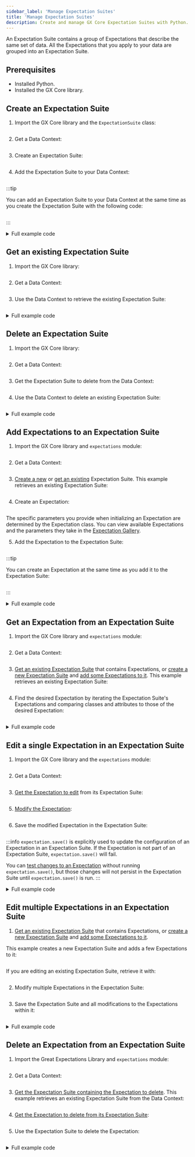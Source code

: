 ```yaml
---
sidebar_label: 'Manage Expectation Suites'
title: 'Manage Expectation Suites'
description: Create and manage GX Core Expectation Suites with Python.
---
```


An Expectation Suite contains a group of Expectations that describe the same set of data.  All the Expectations that you apply to your data are grouped into an Expectation Suite.

## Prerequisites

- Installed Python.
- Installed the GX Core library.

## Create an Expectation Suite

1. Import the GX Core library and the `ExpectationSuite` class:

  ```python title="Python code" name="core/expectation_suites/_examples/create_an_expectation_suite.py imports"
  ```

2. Get a Data Context:

  ```python title="Python code" name="core/expectation_suites/_examples/create_an_expectation_suite.py get_context"
  ```

3. Create an Expectation Suite:

  ```python title="Python code" name="core/expectation_suites/_examples/create_an_expectation_suite.py create Expectation Suite"
  ```

4. Add the Expectation Suite to your Data Context:

  ```python title="Python code" name="core/expectation_suites/_examples/create_an_expectation_suite.py add snippet to Data Context"
  ```

:::tip

You can add an Expectation Suite to your Data Context at the same time as you create the Expectation Suite with the following code:

```python title="Python code" name="core/expectation_suites/_examples/create_an_expectation_suite.py create and add Expectation Suite to Data Context"
```

:::

<details>
<summary>Full example code</summary>
<p>

```python title="Python code" name="core/expectation_suites/_examples/create_an_expectation_suite.py full example code"
```

</p>
</details>

## Get an existing Expectation Suite

1. Import the GX Core library:

  ```python title="Python code" name="core/expectation_suites/_examples/get_an_expectation_suite.py imports"
  ```

2. Get a Data Context:

  ```python title="Python code" name="core/expectation_suites/_examples/get_an_expectation_suite.py get_context"
  ```

3. Use the Data Context to retrieve the existing Expectation Suite:

  ```python title="Python code" name="core/expectation_suites/_examples/get_an_expectation_suite.py create Expectation Suite"
  ```

<details>
<summary>Full example code</summary>
<p>

```python title="Python code" name="core/expectation_suites/_examples/get_an_expectation_suite.py full example code"
```

</p>
</details>

## Delete an Expectation Suite

1. Import the GX Core library:

  ```python title="Python code" name="core/expectation_suites/_examples/delete_an_expectation_suite.py imports"
  ```

2. Get a Data Context:

  ```python title="Python code" name="core/expectation_suites/_examples/delete_an_expectation_suite.py get_context"
  ```

3. Get the Expectation Suite to delete from the Data Context:

  ```python title="Python code" name="core/expectation_suites/_examples/delete_an_expectation_suite.py get Expectation Suite"
  ```

4. Use the Data Context to delete an existing Expectation Suite:

  ```python title="Python code" name="core/expectation_suites/_examples/delete_an_expectation_suite.py delete Expectation Suite"
  ```

<details>
<summary>Full example code</summary>
<p>

```python title="Python code" name="core/expectation_suites/_examples/delete_an_expectation_suite.py full example code"
```

</p>
</details>

## Add Expectations to an Expectation Suite

1. Import the GX Core library and `expectations` module:

  ```python title="Python code" name="core/expectation_suites/_examples/add_expectations_to_an_expectation_suite.py imports"
  ```

2. Get a Data Context:

  ```python title="Python code" name="core/expectation_suites/_examples/add_expectations_to_an_expectation_suite.py get_context"
  ```

3. [Create a new](#create-a-new-expectation-suite) or [get an existing](#get-an-existing-expectation-suite) Expectation Suite.  This example retrieves an existing Expectation Suite:

  ```python title="Python code" name="core/expectation_suites/_examples/add_expectations_to_an_expectation_suite.py get_suite"
  ```

4. Create an Expectation:

  ```python title="Python code" name="core/expectation_suites/_examples/add_expectations_to_an_expectation_suite.py create an Expectation"
  ```

  The specific parameters you provide when initializing an Expectation are determined by the Expectation class.  You can view available Expectations and the parameters they take in the [Expectation Gallery](https://greatexpectations.io/expectations).

5. Add the Expectation to the Expectation Suite:

  ```python title="Python code" name="core/expectation_suites/_examples/add_expectations_to_an_expectation_suite.py add an Expectation to an Expectation Suite"
  ```

  :::tip 
  
  You can create an Expectation at the same time as you add it to the Expectation Suite:

  ```python title="Python code" name="core/expectation_suites/_examples/add_expectations_to_an_expectation_suite.py create and add an Expectation"
  ```
  
  :::

<details>
<summary>Full example code</summary>
<p>

```python title="Python code" name="core/expectation_suites/_examples/add_expectations_to_an_expectation_suite.py full example code"
```

</p>
</details>

## Get an Expectation from an Expectation Suite

1. Import the GX Core library and `expectations` module:

  ```python title="Python code" name="core/expectation_suites/_examples/get_a_specific_expectation_from_an_expectation_suite.py imports"
  ```

2. Get a Data Context:

  ```python title="Python code" name="core/expectation_suites/_examples/get_a_specific_expectation_from_an_expectation_suite.py get_context"
  ```

3. [Get an existing Expectation Suite](#get-an-existing-expectation-suite) that contains Expectations, or [create a new Expectation Suite](#create-a-new-expectation-suite) and [add some Expectations to it](#add-expectations-to-an-expectation-suite).  This example retrieves an existing Expectation Suite:

  ```python title="Python code" name="core/expectation_suites/_examples/get_a_specific_expectation_from_an_expectation_suite.py retrieve Expectation Suite"
  ```

4. Find the desired Expectation by iterating the Expectation Suite's Expectations and comparing classes and attributes to those of the desired Expectation:

  ```python title="Python code" name="core/expectation_suites/_examples/get_a_specific_expectation_from_an_expectation_suite.py retrieve expectation"
  ```

<details>
<summary>Full example code</summary>
<p>

```python title="Python code" name="core/expectation_suites/_examples/get_a_specific_expectation_from_an_expectation_suite.py full example code"
```

</p>
</details>

## Edit a single Expectation in an Expectation Suite

1. Import the GX Core library and the `expectations` module:

  ```python title="Python code" name="core/expectation_suites/_examples/get_a_specific_expectation_from_an_expectation_suite.py imports"
  ```

2. Get a Data Context:

  ```python title="Python code" name="core/expectation_suites/_examples/edit_a_single_expectation.py get data context"
  ```

3. [Get the Expectation to edit](#get-a-specific-expectation-from-an-expectation-suite) from its Expectation Suite:

  ```python title="Python code" name="core/expectation_suites/_examples/edit_a_single_expectation.py get expectation to edit"
  ```

5. [Modify the Expectation](/core/create_expectations/expectations/manage_expectations.md#modify-an-expectation-in-an-expecatation-suite):

  ```python title="Python code" name="core/expectation_suites/_examples/edit_a_single_expectation.py edit attribute"
  ```

6. Save the modified Expectation in the Expectation Suite:

  ```python title="Python code" name="core/expectation_suites/_examples/edit_a_single_expectation.py save the Expectation"
  ```

  :::info
  `expectation.save()` is explicitly used to update the configuration of an Expectation in an Expectation Suite.  If the Expectation is not part of an Expectation Suite, `expectation.save()` will fail.
  
  You can [test changes to an Expectation](/core/create_expectations/expectations/manage_expectations.md#test-an-expectation) without running `expectation.save()`, but those changes will not persist in the Expectation Suite until `expectation.save()` is run.
  :::

<details>
<summary>Full example code</summary>
<p>

```python title="Python code" name="core/expectation_suites/_examples/edit_a_single_expectation.py full example code"
```

</p>
</details>

## Edit multiple Expectations in an Expectation Suite

1. [Get an existing Expectation Suite](#get-an-existing-expectation-suite) that contains Expectations, or [create a new Expectation Suite](#create-a-new-expectation-suite) and [add some Expectations to it](#add-expectations-to-an-expectation-suite). 

  This example creates a new Expectation Suite and adds a few Expectations to it:

  ```python title="Python code" name="core/expectation_suites/_examples/edit_all_expectations_in_an_expectation_suite.py create and populate Expectation Suite"
  ```

  If you are editing an existing Expectation Suite, retrieve it with:

  ```python title="Python code" name="core/expectation_suites/_examples/edit_all_expectations_in_an_expectation_suite.py get Expectation Suite"
  ```

2. Modify multiple Expectations in the Expectation Suite:

  ```python title="Python code" name="core/expectation_suites/_examples/edit_all_expectations_in_an_expectation_suite.py modify Expectations"
  ```

3. Save the Expectation Suite and all modifications to the Expectations within it:

  ```python title="Python code" name="core/expectation_suites/_examples/edit_all_expectations_in_an_expectation_suite.py save Expectation Suite"
  ```

<details>
<summary>Full example code</summary>
<p>

```python title="Python code" name="core/expectation_suites/_examples/edit_all_expectations_in_an_expectation_suite.py full example code"
```

</p>
</details>

## Delete an Expectation from an Expectation Suite

1. Import the Great Expectations Library and `expectations` module:

  ```python title="Python code" name="core/expectation_suites/_examples/delete_an_expectation_in_an_expectation_suite.py imports"
  ```

2. Get a Data Context:

  ```python title="Python code" name="core/expectation_suites/_examples/delete_an_expectation_in_an_expectation_suite.py get context"
  ```

3. [Get the Expectation Suite containing the Expectation to delete](#get-an-existing-expectation-suite).  This example retrieves an existing Expectation Suite from the Data Context:

  ```python title="Python code" name="core/expectation_suites/_examples/delete_an_expectation_in_an_expectation_suite.py get Expectation Suite"
  ```

4. [Get the Expectation to delete from its Expectation Suite](#get-a-specific-expectation-from-an-expectation-suite):

  ```python title="Python code" name="core/expectation_suites/_examples/delete_an_expectation_in_an_expectation_suite.py get Expectation"
  ```

5. Use the Expectation Suite to delete the Expectation:

  ```python title="Python code" name="core/expectation_suites/_examples/delete_an_expectation_in_an_expectation_suite.py delete the Expectation"
  ```

<details>
<summary>Full example code</summary>
<p>

```python title="Python code" name="core/expectation_suites/_examples/delete_an_expectation_in_an_expectation_suite.py full example code"
```

</p>
</details>